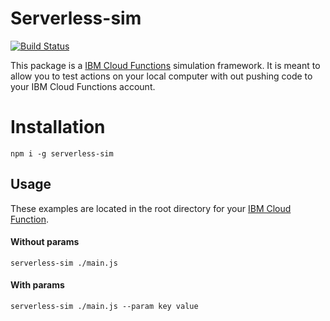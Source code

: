 # Serverless-sim

[![Build Status](https://travis-ci.org/Danwakeem/serverless-sim.svg?branch=master)](https://travis-ci.org/Danwakeem/serverless-sim)

This package is a [IBM Cloud Functions](https://console.bluemix.net/openwhisk/) simulation framework. It is meant to allow you to test actions on your local computer with out pushing code to your IBM Cloud Functions account.

# Installation
`npm i -g serverless-sim`

## Usage
These examples are located in the root directory for your [IBM Cloud Function](https://console.bluemix.net/openwhisk/).
#### Without params
`serverless-sim ./main.js`

#### With params
`serverless-sim ./main.js --param key value`